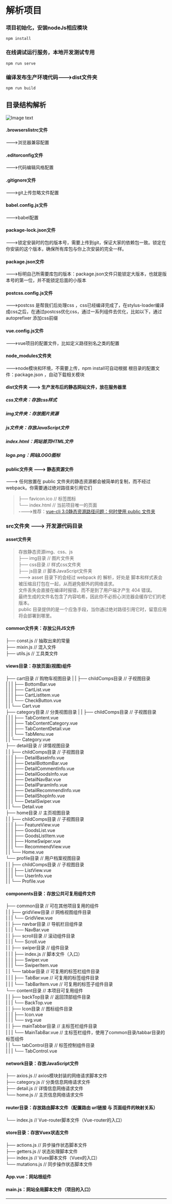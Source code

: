 # 解析项目

### 项目初始化，安装nodeJs相应模块
```
npm install
```

### 在线调试运行服务，本地开发测试专用
```
npm run serve
```

### 编译发布生产环境代码--->dist文件夹
```
npm run build
```

## 目录结构解析
![Image text](https://img-blog.csdnimg.cn/201911110928223.png?x-oss-process=image/watermark,type_ZmFuZ3poZW5naGVpdGk,shadow_10,text_aHR0cHM6Ly9ibG9nLmNzZG4ubmV0L3FhcHBsZWg=,size_16,color_FFFFFF,t_70)
#### .browserslistrc文件
--->浏览器兼容配置

#### .editorconfig文件
--->代码编辑风格配置

#### .gitignore文件
--->git上传忽略文件配置

#### babel.config.js文件
--->babel配置

#### package-lock.json文件
--->锁定安装时的包的版本号，需要上传到git，保证大家的依赖包一致。锁定在你安装的这个版本，确保所有库包与你上次安装的完全一样。

#### package.json文件
--->标明自己所需要库包的版本：package.json文件只能锁定大版本，也就是版本号的第一位，并不能锁定后面的小版本

#### postcss.config.js文件
--->postcss 是帮我们后处理css ，css已经编译完成了，在stylus-loader编译成css之后，在通过postcss优化css，通过一系列组件去优化，比如以下，通过autoprefixer 添加css前缀

#### vue.config.js文件
--->vue项目的配置文件，比如定义路径别名之类的配置

#### node_modules文件夹
--->node模块和环境，不需要上传，npm install可自动根据 根目录的配置文件：package.json ，自动下载相关模块

#### dist文件夹 ---> 生产发布后的静态网站文件，放在服务器里
##### css文件夹：存放css样式
##### img文件夹：存放图片资源
##### js文件夹：存放JavaScript文件
##### index.html：网站首页HTML文件
##### logo.png：网站LOGO图标

#### public文件夹 ---> 静态资源文件
---> 任何放置在 public 文件夹的静态资源都会被简单的复制，而不经过 webpack。你需要通过绝对路径来引用它们     
>├── favicon.ico    // 标签图标  
 └── index.html     // 当前项目唯一的页面  
---->推荐：[vue-cli 3.0静态资源路径问题：何时使用 public 文件夹](https://blog.csdn.net/qappleh/article/details/103005111?utm_medium=distribute.pc_relevant.none-task-blog-BlogCommendFromBaidu-3&depth_1-utm_source=distribute.pc_relevant.none-task-blog-BlogCommendFromBaidu-3)
 

### src文件夹 ---> 开发源代码目录
#### asset文件夹
>  存放静态资源img、css、js  
   ├── img目录     // 图片文件夹  
   ├── css目录          // 样式css文件夹  
   ├── js目录         // 脚本JavaScript文件夹  
---> asset 目录下的会经过 webpack 的 解析，好处是
> 脚本和样式表会被压缩且打包在一起，从而避免额外的网络请求。     
> 文件丢失会直接在编译时报错，而不是到了用户端才产生 404 错误。    
> 最终生成的文件名包含了内容哈希，因此你不必担心浏览器会缓存它们的老版本。    
> public 目录提供的是一个应急手段，当你通过绝对路径引用它时，留意应用将会部署到哪里。   
#### common文件夹：存放公共JS文件  
   ├── const.js     // 抽取出来的常量  
   ├── mixin.js          // 混入文件  
   ├── utils.js          // 工具类文件  
#### views目录：存放页面(视图)组件  
   ├── cart目录     // 购物车视图目录
|    |    ├── childComps目录         // 子视图目录  
|    |    |    ├── BottomBar.vue     
|    |    |    ├── CartList.vue          
|    |    |    ├── CartListItem.vue        
|    |    |    └── CheckButton.vue        
|    |    └── Cart.vue         
   ├── category目录          // 分类视图目录 
|    |    ├── childComps目录         // 子视图目录  
|    |    |    ├── TabContent.vue     
|    |    |    ├── TabContentCategory.vue          
|    |    |    ├── TabContentDetail.vue       
|    |    |    └── TabMenu.vue        
|    |    └── Category.vue          
   ├── detail目录          // 详情视图目录  
|    |    ├── childComps目录         // 子视图目录  
|    |    |    ├── DetailBaseInfo.vue     
|    |    |    ├── DetailBottomBar.vue          
|    |    |    ├── DetailCommentInfo.vue       
|    |    |    ├── DetailGoodsInfo.vue     
|    |    |    ├── DetailNavBar.vue          
|    |    |    ├── DetailParamInfo.vue        
|    |    |    ├── DetailRecommendInfo.vue                  
|    |    |    ├── DetailShopInfo.vue                 
|    |    |    └── DetailSwiper.vue           
|    |    └── Detail.vue         
   ├── home目录          // 主页视图目录    
|    |    ├── childComps目录         // 子视图目录    
|    |    |    ├── FeatureView.vue          
|    |    |    ├── GoodsList.vue        
|    |    |    ├── GoodsListItem.vue                  
|    |    |    ├── HomeSwiper.vue                 
|    |    |    └── RecommendView.vue           
|    |    └── Home.vue         
   └── profile目录          // 用户档案视图目录      
|    |    ├── childComps目录         // 子视图目录                    
|    |    |    ├── ListView.vue                 
|    |    |    └── UserInfo.vue           
|    |    └── Profile.vue         
#### components目录：存放公共可复用组件文件  
   ├── common目录     // 可在其他项目复用的组件        
|    |    ├── gridView目录         // 网格视图组件目录         
|    |    |    └── GridView.vue                  
|    |    ├── navbar目录         // 导航栏目组件录          
|    |    |    └── NavBar.vue                     
|    |    ├── scroll目录         // 滚动组件目录           
|    |    |    └── Scroll.vue                    
|    |    ├── swiper目录         // 组件目录      
|    |    |    ├── index.js          // 脚本文件（入口）           
|    |    |    ├── Swiper.vue                       
|    |    |    └── SwiperItem.vue                     
|    |    └── tabbar目录         // 可复用的标签栏组件目录       
|    |    |    ├── TabBar.vue    // 可复用的标签组件目录              
|    |    |    └── TabBarItem.vue  // 可复用的标签子组件目录             
   └── content目录     // 本项目可复用组件        
|    |    ├── backTop目录         // 返回顶部组件目录          
|    |    |    └── BackTop.vue                    
|    |    ├── Icon目录         // 图标组件目录            
|    |    |    ├── Icon.vue                 
|    |    |    └── svg.vue                         
|    |    ├── mainTabbar目录         // 主标签栏组件目录            
|    |    |    └── MainTabBar.vue   // 主标签栏组件，使用了common目录/tabbar目录的标签组件               
|    |    └── tabControl目录         // 标签控制组件目录           
|    |    |    └── TabControl.vue             
#### network目录：存放JavaScript文件  
   ├── axios.js     // axios模块封装的网络请求脚本文件  
   ├── category.js          // 分类信息网络请求文件  
   ├── detail.js          // 详情信息网络请求文件  
   └── home.js          // 主页信息网络请求文件  
#### router目录：存放路由脚本文件（配置路由 url链接 与 页面组件的映射关系）   
   └── index.js          // Vue-router脚本文件（Vue-router的入口）  
#### store目录：存放Vuex状态文件  
   ├── actions.js     // 异步操作状态脚本文件  
   ├── getters.js          // 状态处理脚本文件  
   ├── index.js          // Vuex脚本文件（Vuex的入口）  
   └── mutations.js          // 同步操作状态脚本文件   
#### App.vue：网站根组件
#### main.js：网站全局脚本文件（项目的入口）
-----------------
